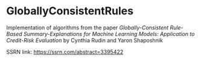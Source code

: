 # GloballyConsistentRules
Implementation of algorithms from the paper _Globally-Consistent Rule-Based Summary-Explanations for Machine Learning Models: Application to Credit-Risk Evaluation_ by Cynthia Rudin and Yaron Shaposhnik  

SSRN link: https://ssrn.com/abstract=3395422
